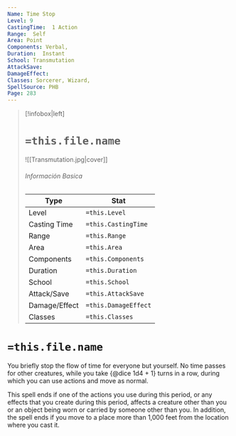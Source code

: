 ```yaml
---
Name: Time Stop
Level: 9
CastingTime:  1 Action 
Range:  Self
Area: Point
Components: Verbal, 
Duration:  Instant  
School: Transmutation
AttackSave: 
DamageEffect: 
Classes: Sorcerer, Wizard, 
SpellSource: PHB
Page: 283
---
```


>[!infobox|left]
># `=this.file.name`
>![[Transmutation.jpg|cover]]
> ###### Información Basica
> Type |  Stat |
> ---|---|
> Level | `=this.Level` |
> Casting Time | `=this.CastingTime` |
> Range | `=this.Range` |
> Area | `=this.Area` |
> Components | `=this.Components` |
> Duration | `=this.Duration` |
> School | `=this.School` |
> Attack/Save | `=this.AttackSave` |
> Damage/Effect | `=this.DamageEffect` |
> Classes | `=this.Classes` |

# `=this.file.name`
You briefly stop the flow of time for everyone but yourself. No time passes for other creatures, while you take {@dice 1d4 + 1} turns in a row, during which you can use actions and move as normal.

This spell ends if one of the actions you use during this period, or any effects that you create during this period, affects a creature other than you or an object being worn or carried by someone other than you. In addition, the spell ends if you move to a place more than 1,000 feet from the location where you cast it.



 


 


